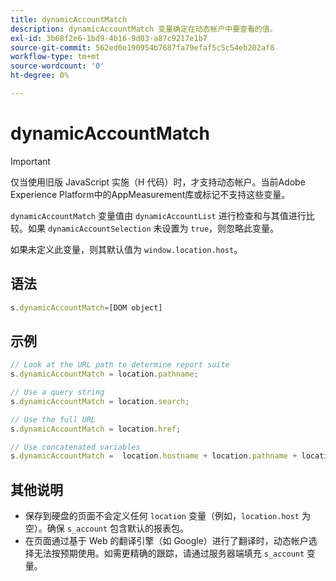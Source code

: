 ```yaml
---
title: dynamicAccountMatch
description: dynamicAccountMatch 变量确定在动态帐户中要查看的值。
exl-id: 3b68f2e6-1bd9-4b16-9d03-a87c9217e1b7
source-git-commit: 562ed0e190954b7687fa79efaf5c5c54eb202af8
workflow-type: tm+mt
source-wordcount: '0'
ht-degree: 0%

---
```


# dynamicAccountMatch

>[!IMPORTANT]
>
>仅当使用旧版 JavaScript 实施（H 代码）时，才支持动态帐户。当前Adobe Experience Platform中的AppMeasurement库或标记不支持这些变量。

`dynamicAccountMatch` 变量值由 `dynamicAccountList` 进行检查和与其值进行比较。如果 `dynamicAccountSelection` 未设置为 `true`，则忽略此变量。

如果未定义此变量，则其默认值为 `window.location.host`。

## 语法

```js
s.dynamicAccountMatch=[DOM object]
```

## 示例

```js
// Look at the URL path to determine report suite
s.dynamicAccountMatch = location.pathname;

// Use a query string
s.dynamicAccountMatch = location.search;

// Use the full URL
s.dynamicAccountMatch = location.href;

// Use concatenated variables
s.dynamicAccountMatch =  location.hostname + location.pathname + location.search;
```

## 其他说明

* 保存到硬盘的页面不会定义任何 `location` 变量（例如，`location.host` 为空）。确保 `s_account` 包含默认的报表包。
* 在页面通过基于 Web 的翻译引擎（如 Google）进行了翻译时，动态帐户选择无法按预期使用。如需更精确的跟踪，请通过服务器端填充 `s_account` 变量。
